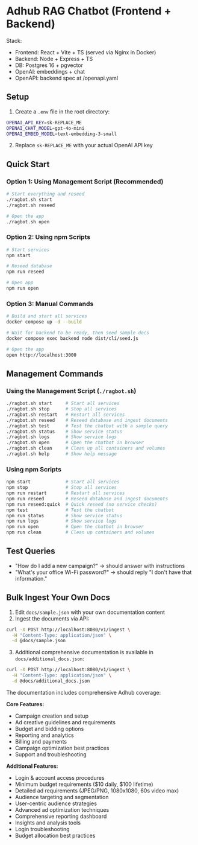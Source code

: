 # Adhub RAG Chatbot (Frontend + Backend)

Stack:
- Frontend: React + Vite + TS (served via Nginx in Docker)
- Backend: Node + Express + TS
- DB: Postgres 16 + pgvector
- OpenAI: embeddings + chat
- OpenAPI: backend spec at /openapi.yaml

## Setup

1. Create a `.env` file in the root directory:
```bash
OPENAI_API_KEY=sk-REPLACE_ME
OPENAI_CHAT_MODEL=gpt-4o-mini
OPENAI_EMBED_MODEL=text-embedding-3-small
```

2. Replace `sk-REPLACE_ME` with your actual OpenAI API key

## Quick Start

### Option 1: Using Management Script (Recommended)
```bash
# Start everything and reseed
./ragbot.sh start
./ragbot.sh reseed

# Open the app
./ragbot.sh open
```

### Option 2: Using npm Scripts
```bash
# Start services
npm start

# Reseed database
npm run reseed

# Open app
npm run open
```

### Option 3: Manual Commands
```bash
# Build and start all services
docker compose up -d --build

# Wait for backend to be ready, then seed sample docs
docker compose exec backend node dist/cli/seed.js

# Open the app
open http://localhost:3000
```

## Management Commands

### Using the Management Script (`./ragbot.sh`)
```bash
./ragbot.sh start     # Start all services
./ragbot.sh stop      # Stop all services
./ragbot.sh restart   # Restart all services
./ragbot.sh reseed    # Reseed database and ingest documents
./ragbot.sh test      # Test the chatbot with a sample query
./ragbot.sh status    # Show service status
./ragbot.sh logs      # Show service logs
./ragbot.sh open      # Open the chatbot in browser
./ragbot.sh clean     # Clean up all containers and volumes
./ragbot.sh help      # Show help message
```

### Using npm Scripts
```bash
npm start             # Start all services
npm stop              # Stop all services
npm run restart       # Restart all services
npm run reseed        # Reseed database and ingest documents
npm run reseed:quick  # Quick reseed (no service checks)
npm test              # Test the chatbot
npm run status        # Show service status
npm run logs          # Show service logs
npm run open          # Open the chatbot in browser
npm run clean         # Clean up containers and volumes
```

## Test Queries

- "How do I add a new campaign?" → should answer with instructions
- "What's your office Wi-Fi password?" → should reply "I don't have that information."

## Bulk Ingest Your Own Docs

1. Edit `docs/sample.json` with your own documentation content
2. Ingest the documents via API:
```bash
curl -X POST http://localhost:8080/v1/ingest \
  -H "Content-Type: application/json" \
  -d @docs/sample.json
```

3. Additional comprehensive documentation is available in `docs/additional_docs.json`:
```bash
curl -X POST http://localhost:8080/v1/ingest \
  -H "Content-Type: application/json" \
  -d @docs/additional_docs.json
```

The documentation includes comprehensive Adhub coverage:

**Core Features:**
- Campaign creation and setup
- Ad creative guidelines and requirements
- Budget and bidding options
- Reporting and analytics
- Billing and payments
- Campaign optimization best practices
- Support and troubleshooting

**Additional Features:**
- Login & account access procedures
- Minimum budget requirements ($10 daily, $100 lifetime)
- Detailed ad requirements (JPEG/PNG, 1080x1080, 60s video max)
- Audience targeting and segmentation
- User-centric audience strategies
- Advanced ad optimization techniques
- Comprehensive reporting dashboard
- Insights and analysis tools
- Login troubleshooting
- Budget allocation best practices
